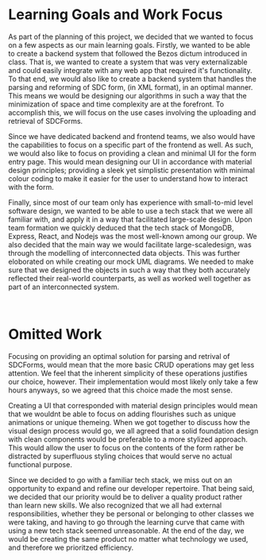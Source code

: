 # Learning Goals and Work Focus
As part of the planning of this project, we decided that we wanted to focus on a few aspects as our main learning goals. Firstly, we wanted to be able to create a backend system that followed the Bezos dictum introduced in class. That is, we wanted to create a system that was very externalizable and could easily integrate with any web app that required it's functionality. To that end, we would also like to create a backend system that handles the parsing and reforming of SDC form, (in XML format), in an optimal manner. This means we would be designing our algorithms in such a way that the minimization of space and time complexity are at the forefront. To accomplish this, we will focus on the use cases involving the uploading and retrieval of SDCForms. 

Since we have dedicated backend and frontend teams, we also would have the capabilities to focus on a specific part of the frontend as well. As such, we would also like to focus on providing a clean and minimal UI for the form entry page. This would mean designing our UI in accordance with material design principles; providing a sleek yet simplistic presentation with minimal colour coding to make it easier for the user to understand how to interact with the form.

Finally, since most of our team only has experience with small-to-mid level software design, we wanted to be able to use a tech stack that we were all familiar with, and apply it in a way that facilitated large-scale design. Upon team formation we quickly deduced that the tech stack of MongoDB, Express, React, and Nodejs was the most well-known among our group. We also decided that the main way we would facilitate large-scaledesign, was through the modelling of interconnected data objects. This was further eloborated on while creating our mock UML diagrams. We needed to make sure that we designed the objects in such a way that they both accurately reflected their real-world counterparts, as well as worked well together as part of an interconnected system.

<br>

# Omitted Work
Focusing on providing an optimal solution for parsing and retrival of SDCForms, would mean that the more basic CRUD operations may get less attention. We feel that the inherent simplicity of these operations justifies our choice, however. Their implementation would most likely only take a few hours anyways, so we agreed that this choice made the most sense.

Creating a UI that corresponded with material design principles would mean that we wouldnt be able to focus on adding flourishes such as unique animations or unique themeing. When we got together to discuss how the visual design process would go, we all agreed that a solid foundation design with clean components would be preferable to a more stylized approach. This would allow the user to focus on the contents of the form rather be distracted by superfluous styling choices that would serve no actual functional purpose.

Since we decided to go with a familiar tech stack, we miss out on an opportunity to expand and refine our developer repertoire. That being said, we decided that our priority would be to deliver a quality product rather than learn new skills. We also recognized that we all had external responsibilities, whether they be personal or belonging to other classes we were taking, and having to go through the learning curve that came with using a new tech stack seemed unreasonable. At the end of the day, we would be creating the same product no matter what technology we used, and therefore we prioritzed efficiency.